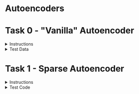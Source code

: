 # Autoencoders

# Task 0 - "Vanilla" Autoencoder

<details>
    <summary>Instructions</summary>

Write a function `def autoencoder(input_dims, hidden_layers, latent_dims):` that creates an autoencoder:


* `input_dims` is an integer containing the dimensions of the model input

* `hidden_layers` is a list containing the number of nodes for each hidden layer in the encoder, respectively

  * the hidden layers should be reversed for the decoder

* `latent_dims` is an integer containing the dimensions of the latent space representation

Returns: `encoder`, `decoder`, `auto`

* `encoder` is the encoder model

* `decoder` is the decoder model

* `auto` is the full autoencoder model

The autoencoder model should be compiled using adam optimization and binary cross-entropy loss

All layers should use a `relu` activation except for the last layer in the decoder, which should use `sigmoid`

</details>

<details>
    <summary>Test Data</summary>

```
#!/usr/bin/env python3

import matplotlib.pyplot as plt
import numpy as np
import tensorflow as tf
from tensorflow.keras.datasets import mnist

autoencoder = __import__('0-vanilla').autoencoder

(x_train, _), (x_test, _) = mnist.load_data()
x_train = x_train.astype('float32') / 255.
x_test = x_test.astype('float32') / 255.
x_train = x_train.reshape((-1, 784))
x_test = x_test.reshape((-1, 784))
np.random.seed(0)
tf.random.set_seed(0)
encoder, decoder, auto = autoencoder(784, [128, 64], 32)
auto.fit(x_train, x_train, epochs=50,batch_size=256, shuffle=True,
                validation_data=(x_test, x_test))
encoded = encoder.predict(x_test[:10])
print(np.mean(encoded))
reconstructed = decoder.predict(encoded)

for i in range(10):
    ax = plt.subplot(2, 10, i + 1)
    ax.axis('off')
    plt.imshow(x_test[i].reshape((28, 28)))
    ax = plt.subplot(2, 10, i + 11)
    ax.axis('off')
    plt.imshow(reconstructed[i].reshape((28, 28)))
plt.show()
```

should output

```
Epoch 1/50
60000/60000 [==============================] - 5s 85us/step - loss: 0.2504 - val_loss: 0.1667
Epoch 2/50
60000/60000 [==============================] - 5s 84us/step - loss: 0.1498 - val_loss: 0.1361
Epoch 3/50
60000/60000 [==============================] - 5s 83us/step - loss: 0.1312 - val_loss: 0.1242
Epoch 4/50
60000/60000 [==============================] - 5s 79us/step - loss: 0.1220 - val_loss: 0.1173
Epoch 5/50
60000/60000 [==============================] - 5s 79us/step - loss: 0.1170 - val_loss: 0.1132

...

Epoch 46/50
60000/60000 [==============================] - 5s 80us/step - loss: 0.0852 - val_loss: 0.0850
Epoch 47/50
60000/60000 [==============================] - 5s 81us/step - loss: 0.0851 - val_loss: 0.0846
Epoch 48/50
60000/60000 [==============================] - 5s 84us/step - loss: 0.0850 - val_loss: 0.0848
Epoch 49/50
60000/60000 [==============================] - 5s 80us/step - loss: 0.0849 - val_loss: 0.0845
Epoch 50/50
60000/60000 [==============================] - 5s 85us/step - loss: 0.0848 - val_loss: 0.0844
6.5280433
```

</details>

# Task 1 - Sparse Autoencoder

<details>
    <summary>Instructions</summary>
Write a function def autoencoder(input_dims, hidden_layers, latent_dims, lambtha): that creates a sparse autoencoder:

input_dims is an integer containing the dimensions of the model input
hidden_layers is a list containing the number of nodes for each hidden layer in the encoder, respectively
the hidden layers should be reversed for the decoder
latent_dims is an integer containing the dimensions of the latent space representation
lambtha is the regularization parameter used for L1 regularization on the encoded output
Returns: encoder, decoder, auto
encoder is the encoder model
decoder is the decoder model
auto is the sparse autoencoder model
The sparse autoencoder model should be compiled using adam optimization and binary cross-entropy loss
All layers should use a relu activation except for the last layer in the decoder, which should use sigmoid
</details>


<details>
    <summary>Test Code</summary>

```

$ cat 1-main.py
#!/usr/bin/env python3

import matplotlib.pyplot as plt
import numpy as np
import tensorflow as tf
from tensorflow.keras.datasets import mnist

autoencoder = __import__('1-sparse').autoencoder

(x_train, _), (x_test, _) = mnist.load_data()
x_train = x_train.astype('float32') / 255.
x_test = x_test.astype('float32') / 255.
x_train = x_train.reshape((-1, 784))
x_test = x_test.reshape((-1, 784))
np.random.seed(0)
tf.set_random_seed(0)
encoder, decoder, auto = autoencoder(784, [128, 64], 32, 10e-6)
auto.fit(x_train, x_train, epochs=100,batch_size=256, shuffle=True,
                validation_data=(x_test, x_test))
encoded = encoder.predict(x_test[:10])
print(np.mean(encoded))
reconstructed = decoder.predict(encoded)

for i in range(10):
    ax = plt.subplot(2, 10, i + 1)
    ax.axis('off')
    plt.imshow(x_test[i].reshape((28, 28)))
    ax = plt.subplot(2, 10, i + 11)
    ax.axis('off')
    plt.imshow(reconstructed[i].reshape((28, 28)))
plt.show()
$ ./1-main.py
Epoch 1/50
60000/60000 [==============================] - 6s 102us/step - loss: 0.3123 - val_loss: 0.2538
Epoch 2/100
60000/60000 [==============================] - 6s 96us/step - loss: 0.2463 - val_loss: 0.2410
Epoch 3/100
60000/60000 [==============================] - 5s 90us/step - loss: 0.2400 - val_loss: 0.2381
Epoch 4/100
60000/60000 [==============================] - 5s 80us/step - loss: 0.2379 - val_loss: 0.2360
Epoch 5/100
60000/60000 [==============================] - 5s 82us/step - loss: 0.2360 - val_loss: 0.2339

...

Epoch 96/100
60000/60000 [==============================] - 5s 80us/step - loss: 0.1602 - val_loss: 0.1609
Epoch 97/100
60000/60000 [==============================] - 5s 84us/step - loss: 0.1601 - val_loss: 0.1608
Epoch 98/100
60000/60000 [==============================] - 5s 87us/step - loss: 0.1601 - val_loss: 0.1601
Epoch 99/100
60000/60000 [==============================] - 5s 89us/step - loss: 0.1601 - val_loss: 0.1604
Epoch 100/100
60000/60000 [==============================] - 5s 82us/step - loss: 0.1597 - val_loss: 0.1601
0.016292876

```
</details>
